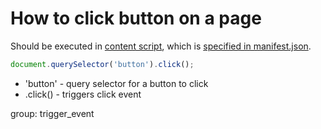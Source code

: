 # How to click button on a page

Should be executed in [content script](https://developer.chrome.com/docs/extensions/mv3/content_scripts/),
which is [specified in manifest.json](/chrome-extension/content_script).

```javascript
document.querySelector('button').click();
```

- 'button' - query selector for a button to click
- .click() - triggers click event

group: trigger_event

